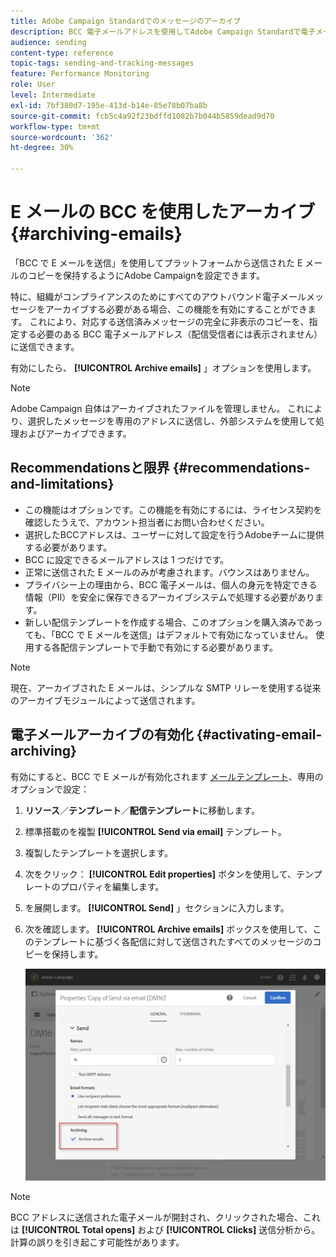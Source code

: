 ```yaml
---
title: Adobe Campaign Standardでのメッセージのアーカイブ
description: BCC 電子メールアドレスを使用してAdobe Campaign Standardで電子メールをアーカイブする方法について説明します。
audience: sending
content-type: reference
topic-tags: sending-and-tracking-messages
feature: Performance Monitoring
role: User
level: Intermediate
exl-id: 7bf380d7-195e-413d-b14e-85e78b07ba8b
source-git-commit: fcb5c4a92f23bdffd1082b7b044b5859dead9d70
workflow-type: tm+mt
source-wordcount: '362'
ht-degree: 30%

---
```


# E メールの BCC を使用したアーカイブ{#archiving-emails}

「BCC で E メールを送信」を使用してプラットフォームから送信された E メールのコピーを保持するようにAdobe Campaignを設定できます。

特に、組織がコンプライアンスのためにすべてのアウトバウンド電子メールメッセージをアーカイブする必要がある場合、この機能を有効にすることができます。 これにより、対応する送信済みメッセージの完全に非表示のコピーを、指定する必要のある BCC 電子メールアドレス（配信受信者には表示されません）に送信できます。

有効にしたら、 **[!UICONTROL Archive emails]** 」オプションを使用します。

>[!NOTE]
>
>Adobe Campaign 自体はアーカイブされたファイルを管理しません。 これにより、選択したメッセージを専用のアドレスに送信し、外部システムを使用して処理およびアーカイブできます。

## Recommendationsと限界 {#recommendations-and-limitations}

* この機能はオプションです。この機能を有効にするには、ライセンス契約を確認したうえで、アカウント担当者にお問い合わせください。
* 選択したBCCアドレスは、ユーザーに対して設定を行うAdobeチームに提供する必要があります。
* BCC に設定できるメールアドレスは 1 つだけです。
* 正常に送信された E メールのみが考慮されます。バウンスはありません。
* プライバシー上の理由から、BCC 電子メールは、個人の身元を特定できる情報（PII）を安全に保存できるアーカイブシステムで処理する必要があります。
* 新しい配信テンプレートを作成する場合、このオプションを購入済みであっても、「BCC で E メールを送信」はデフォルトで有効になっていません。 使用する各配信テンプレートで手動で有効にする必要があります。

>[!NOTE]
>
>現在、アーカイブされた E メールは、シンプルな SMTP リレーを使用する従来のアーカイブモジュールによって送信されます。

## 電子メールアーカイブの有効化 {#activating-email-archiving}

有効にすると、BCC で E メールが有効化されます [メールテンプレート](../../start/using/marketing-activity-templates.md)、専用のオプションで設定：

1. **リソース**／**テンプレート**／**配信テンプレート**&#x200B;に移動します。
1. 標準搭載のを複製 **[!UICONTROL Send via email]** テンプレート。
1. 複製したテンプレートを選択します。
1. 次をクリック： **[!UICONTROL Edit properties]** ボタンを使用して、テンプレートのプロパティを編集します。
1. を展開します。 **[!UICONTROL Send]** 」セクションに入力します。
1. 次を確認します。 **[!UICONTROL Archive emails]** ボックスを使用して、このテンプレートに基づく各配信に対して送信されたすべてのメッセージのコピーを保持します。

   ![](assets/email_archiving.png)

>[!NOTE]
>
>BCC アドレスに送信された電子メールが開封され、クリックされた場合、これは **[!UICONTROL Total opens]** および **[!UICONTROL Clicks]** 送信分析から。計算の誤りを引き起こす可能性があります。
